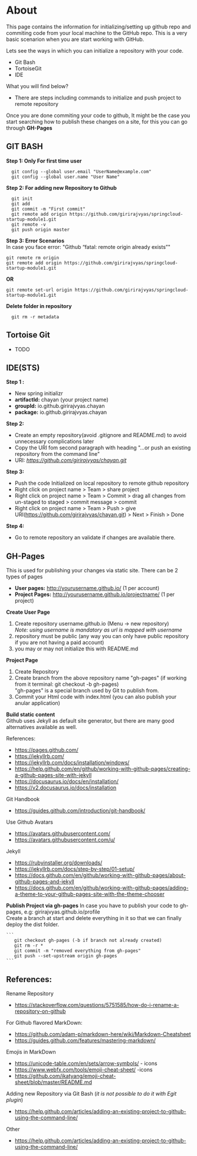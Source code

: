 # About
This page contains the information for initializing/setting up github repo and commiting code from your local machine to the GitHub repo. This is a very basic scenarion when you are start working with GitHub.

Lets see the ways in which you can initialize a repository with your code.
 - Git Bash
 - TortoiseGit
 - IDE

What you will find below?
- There are steps including commands to initialize and push project to remote repository


Once you are done commiting your code to github, It might be the case you start searching how to publish these changes on a site, for this you can go through **GH-Pages** 

## GIT BASH

**Step 1: Only For first time user**
```
  git config --global user.email "UserName@example.com"
  git config --global user.name "User Name"
```
__Step 2: For adding new Repository to Github__
```
  git init
  git add
  git commit -m "First commit"
  git remote add origin https://github.com/girirajvyas/springcloud-startup-module1.git 
  git remote -v
  git push origin master
  ```
**Step 3: Error Scenarios**  
  In case you face error: "Github “fatal: remote origin already exists”"
  ```
  git remote rm origin
  git remote add origin https://github.com/girirajvyas/springcloud-startup-module1.git
  ```
  **OR** 
  ```
  git remote set-url origin https://github.com/girirajvyas/springcloud-startup-module1.git
  ```
**Delete folder in repository**
```
  git rm -r metadata
```

## Tortoise Git
- TODO


## IDE(STS)

**Step 1 :**
- New spring initializr
- **artifactId:** chayan (your project name)
- **groupId:** io.github.girirajvyas.chayan
- **package:** io.github.girirajvyas.chayan

**Step 2:** 
- Create an empty repository(avoid .gitignore and README.md) to avoid unnecessary complications later
- Copy the URI fom second paragraph with heading "…or push an existing repository from the command line"
- URI: *https://github.com/girirajvyas/chayan.git*

**Step 3:** 
- Push the code Initialized on local repository to remote github repository  
- Right click on project name > Team > share project  
- Right click on project name > Team > Commit > drag all changes from un-staged to staged > commit message > commit  
- Right click on project name > Team > Push > give URI(https://github.com/girirajvyas/chayan.git) > Next > Finish > Done  

**Step 4:**
- Go to remote repository an validate if changes are available there.


## GH-Pages
This is used for publishing your changes via static site. There can be 2 types of pages 
  - **User pages:** http://yourusername.github.io/ (1 per account)  
  - **Project Pages:** http://yourusername.github.io/projectname/ (1 per project)  

**Create User Page**
1. Create repository username.github.io (Menu -> new repository)  
*Note: using username is mandatory as url is mapped with username*  
2. repository must be public (any way you can only have public repository if you are not having a paid account)  
3. you may or may not initialize this with README.md  

**Project Page**
1. Create Repository  
2. Create branch from the above repository name "gh-pages" (if working from it terminal: git checkout -b gh-pages)  
"gh-pages" is a special branch used by Git to publish from.  
3. Commit your Html code with index.html (you can also publish your anular application)  

**Build static content**  
Github uses Jekyll as default site generator, but there are many good alternatives available as well.  

References:  
 - https://pages.github.com/
 - https://jekyllrb.com/
 - https://jekyllrb.com/docs/installation/windows/
 - https://help.github.com/en/github/working-with-github-pages/creating-a-github-pages-site-with-jekyll
 - https://docusaurus.io/docs/en/installation/
 - https://v2.docusaurus.io/docs/installation
 
 Git Handbook  
- https://guides.github.com/introduction/git-handbook/

Use Github Avatars  
- https://avatars.githubusercontent.com/<username>
- https://avatars.githubusercontent.com/u/<userid>

Jekyll  
- https://rubyinstaller.org/downloads/
- https://jekyllrb.com/docs/step-by-step/01-setup/
- https://docs.github.com/en/github/working-with-github-pages/about-github-pages-and-jekyll
- https://docs.github.com/en/github/working-with-github-pages/adding-a-theme-to-your-github-pages-site-with-the-theme-chooser

 
 
**Publish Project via gh-pages**
In case you have to publish your code to gh-pages, e.g: girirajvyas.github.io/profile  
Create a branch at start and delete everything in it so that we can finally deploy the dist folder.    

    ```
       git checkout gh-pages (-b if branch not already created)  
       git rm -r *
       git commit -m "removed everything from gh-pages"   
       git push --set-upstream origin gh-pages  
    ```

## References:  
Rename Repository
- https://stackoverflow.com/questions/5751585/how-do-i-rename-a-repository-on-github

For Github flavored MarkDown: 
 - https://github.com/adam-p/markdown-here/wiki/Markdown-Cheatsheet  
 - https://guides.github.com/features/mastering-markdown/

Emojis in MarkDown
 - https://unicode-table.com/en/sets/arrow-symbols/ - icons
 - https://www.webfx.com/tools/emoji-cheat-sheet/ -icons
 - https://github.com/ikatyang/emoji-cheat-sheet/blob/master/README.md
 
Adding new Repository via Git Bash (*it is not possible to do it with Egit plugin*)
  - https://help.github.com/articles/adding-an-existing-project-to-github-using-the-command-line/

Other
  - https://help.github.com/articles/adding-an-existing-project-to-github-using-the-command-line/   
